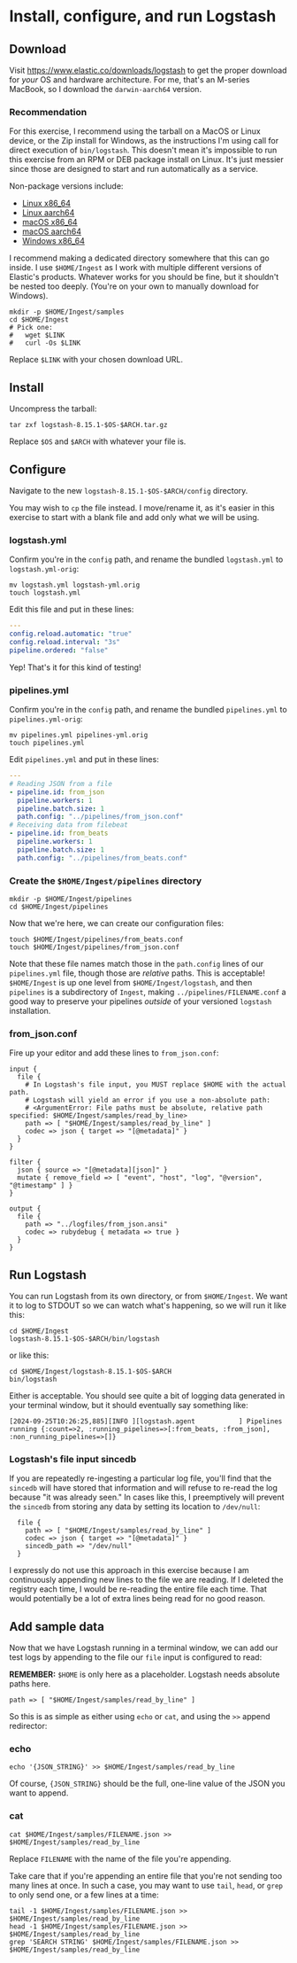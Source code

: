 # Install, configure, and run Logstash

## Download

Visit https://www.elastic.co/downloads/logstash to get the proper download
for _your_ OS and hardware architecture. For me, that's an M-series MacBook, so
I download the `darwin-aarch64` version. 

### Recommendation

For this exercise, I recommend using the tarball on a MacOS or Linux device, or
the Zip install for Windows, as the instructions I'm using call for direct execution
of `bin/logstash`. This doesn't mean it's impossible to run this exercise from an
RPM or DEB package install on Linux. It's just messier since those are designed
to start and run automatically as a service.

Non-package versions include:

* [Linux x86_64](https://artifacts.elastic.co/downloads/logstash/logstash-8.15.1-linux-x86_64.tar.gz)
* [Linux aarch64](https://artifacts.elastic.co/downloads/logstash/logstash-8.15.1-linux-aarch64.tar.gz)
* [macOS x86_64](https://artifacts.elastic.co/downloads/logstash/logstash-8.15.1-darwin-x86_64.tar.gz)
* [macOS aarch64](https://artifacts.elastic.co/downloads/logstash/logstash-8.15.1-darwin-aarch64.tar.gz)
* [Windows x86_64](https://artifacts.elastic.co/downloads/logstash/logstash-8.15.1-windows-x86_64.zip)

I recommend making a dedicated directory somewhere that this can go inside. I use
`$HOME/Ingest` as I work with multiple different versions of Elastic's products.
Whatever works for you should be fine, but it shouldn't be nested too deeply.
(You're on your own to manually download for Windows).

```
mkdir -p $HOME/Ingest/samples
cd $HOME/Ingest
# Pick one: 
#   wget $LINK
#   curl -Os $LINK
```

Replace `$LINK` with your chosen download URL.


## Install

Uncompress the tarball:

```
tar zxf logstash-8.15.1-$OS-$ARCH.tar.gz
```

Replace `$OS` and `$ARCH` with whatever your file is.

## Configure

Navigate to the new `logstash-8.15.1-$OS-$ARCH/config` directory.

You may wish to `cp` the file instead. I move/rename it, as it's easier in
this exercise to start with a blank file and add only what we will be using.

### logstash.yml

Confirm you're in the `config` path, and rename the bundled `logstash.yml` to
`logstash.yml-orig`:

```
mv logstash.yml logstash-yml.orig
touch logstash.yml
```

Edit this file and put in these lines:

```yaml
---
config.reload.automatic: "true"
config.reload.interval: "3s"
pipeline.ordered: "false"
```

Yep! That's it for this kind of testing!

### pipelines.yml

Confirm you're in the `config` path, and rename the bundled `pipelines.yml` to
`pipelines.yml-orig`:

```
mv pipelines.yml pipelines-yml.orig
touch pipelines.yml
```

Edit `pipelines.yml` and put in these lines:

```yaml
---
# Reading JSON from a file
- pipeline.id: from_json
  pipeline.workers: 1
  pipeline.batch.size: 1
  path.config: "../pipelines/from_json.conf"
# Receiving data from filebeat
- pipeline.id: from_beats
  pipeline.workers: 1
  pipeline.batch.size: 1
  path.config: "../pipelines/from_beats.conf"
```

### Create the `$HOME/Ingest/pipelines` directory

```
mkdir -p $HOME/Ingest/pipelines
cd $HOME/Ingest/pipelines
```

Now that we're here, we can create our configuration files:

```
touch $HOME/Ingest/pipelines/from_beats.conf
touch $HOME/Ingest/pipelines/from_json.conf
```

Note that these file names match those in the `path.config` lines of our
`pipelines.yml` file, though those are _relative_ paths. This is acceptable!
`$HOME/Ingest` is up one level from `$HOME/Ingest/logstash`, and then `pipelines`
is a subdirectory of `Ingest`, making `../pipelines/FILENAME.conf` a good way
to preserve your pipelines _outside_ of your versioned `logstash` installation.

### from_json.conf

Fire up your editor and add these lines to `from_json.conf`:

```
input {
  file {
    # In Logstash's file input, you MUST replace $HOME with the actual path.
    # Logstash will yield an error if you use a non-absolute path:
    # <ArgumentError: File paths must be absolute, relative path specified: $HOME/Ingest/samples/read_by_line>
    path => [ "$HOME/Ingest/samples/read_by_line" ]
    codec => json { target => "[@metadata]" }
  }
}

filter {
  json { source => "[@metadata][json]" }
  mutate { remove_field => [ "event", "host", "log", "@version", "@timestamp" ] }
}

output {
  file {
    path => "../logfiles/from_json.ansi"
    codec => rubydebug { metadata => true }
  }
}
```

## Run Logstash

You can run Logstash from its own directory, or from `$HOME/Ingest`. We want it
to log to STDOUT so we can watch what's happening, so we will run it like this:

```
cd $HOME/Ingest
logstash-8.15.1-$OS-$ARCH/bin/logstash
```

or like this:

```
cd $HOME/Ingest/logstash-8.15.1-$OS-$ARCH
bin/logstash
```

Either is acceptable. You should see quite a bit of logging data generated in
your terminal window, but it should eventually say something like:

```
[2024-09-25T10:26:25,885][INFO ][logstash.agent           ] Pipelines running {:count=>2, :running_pipelines=>[:from_beats, :from_json], :non_running_pipelines=>[]}
```

### Logstash's file input sincedb

If you are repeatedly re-ingesting a particular log file, you'll find that the
`sincedb` will have stored that information and will refuse to re-read the log
because "it was already seen."  In cases like this, I preemptively will prevent
the `sincedb` from storing any data by setting its location to `/dev/null`:

```
  file {
    path => [ "$HOME/Ingest/samples/read_by_line" ]
    codec => json { target => "[@metadata]" }
    sincedb_path => "/dev/null"
  }
```

I expressly do not use this approach in this exercise because I am continuously
appending new lines to the file we are reading. If I deleted the registry each
time, I would be re-reading the entire file each time. That would potentially be
a lot of extra lines being read for no good reason.

## Add sample data

Now that we have Logstash running in a terminal window, we can add our test logs
by appending to the file our `file` input is configured to read:

**REMEMBER:** `$HOME` is only here as a placeholder. Logstash needs absolute
paths here.

```
path => [ "$HOME/Ingest/samples/read_by_line" ]
```

So this is as simple as either using `echo` or `cat`, and using the `>>` append
redirector:

### echo

```
echo '{JSON_STRING}' >> $HOME/Ingest/samples/read_by_line
```

Of course, `{JSON_STRING}` should be the full, one-line value of the JSON you want
to append.

### cat

```
cat $HOME/Ingest/samples/FILENAME.json >> $HOME/Ingest/samples/read_by_line
```

Replace `FILENAME` with the name of the file you're appending.

Take care that if you're appending an entire file that you're not sending too many
lines at once. In such a case, you may want to use `tail`, `head`, or `grep` to
only send one, or a few lines at a time:

```
tail -1 $HOME/Ingest/samples/FILENAME.json >> $HOME/Ingest/samples/read_by_line
head -1 $HOME/Ingest/samples/FILENAME.json >> $HOME/Ingest/samples/read_by_line
grep 'SEARCH STRING' $HOME/Ingest/samples/FILENAME.json >> $HOME/Ingest/samples/read_by_line
```
